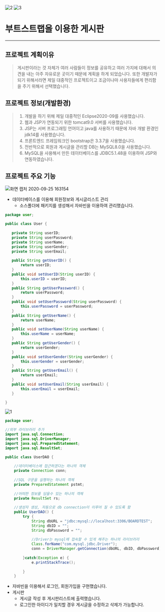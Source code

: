 ![2](https://user-images.githubusercontent.com/63631952/94245674-8fe9f900-ff55-11ea-94b8-0fd04324eec0.png)
![3](https://user-images.githubusercontent.com/63631952/94245718-a42df600-ff55-11ea-852e-53c486e57204.png)

# 부트스트랩을 이용한 게시판
----------------------------

## 프로젝트 계획이유
> 게시판이라는 것 자체가 여러 사람들이 정보를 공유하고 여러 가지에 대해서 의견을 내는 아주 자유로운 곳이기 때문에 계획을 하게 되었습니다.
> 또한 개발자가 되기 위해서라면 제일 대중적인 프로젝트이고 조금이나마 사용자들에게 편리함을 주기 위해서 선택했습니다.

## 프로젝트 정보(개발환경)
> 1. 개발을 하기 위해 제일 대중적인 Eclipse2020-09를 사용했습니다.
> 2. 웹과 JSP가 연동되기 위한 tomcat9.0 서버를 사용했습니다.
> 3. JSP는 서버 프로그래밍 언어이고 java를 사용하기 때문에 자바 개발 환경인 jdk14를 사용했습니다.
> 4. 프론트엔드 프레임워크인 bootstrap은 3.3.7을 사용했습니다.
> 5. 전반적으로 회원과 게시글을 관리할 DB는 MySQL8.0을 사용했습니다.
> 6. MySQL을 사용해서 만든 데이터베이스를 JDBC5.1.48을 이용하여 JSP와 연동하였습니다.

## 프로젝트 주요 기능
![화면 캡처 2020-09-25 163154](https://user-images.githubusercontent.com/63631952/94245068-b3f90a80-ff54-11ea-8bf6-318f3ebd1593.png)

- 데이터베이스를 이용해 회원정보와 게시글리스트 관리
  - 소스폴더에 패키지를 생성해서 자바빈을 이용하여 관리했습니다.
 ``` JAVA
 package user;

public class User {
	
	private String userID;
	private String userPassword;
	private String userName;
	private String userGender;
	private String userEmail;
	
	public String getUserID() {
		return userID;
	}
	public void setUserID(String userID) {
		this.userID = userID;
	}
	public String getUserPassword() {
		return userPassword;
	}
	public void setUserPassword(String userPassword) {
		this.userPassword = userPassword;
	}
	public String getUserName() {
		return userName;
	}
	public void setUserName(String userName) {
		this.userName = userName;
	}
	public String getUserGender() {
		return userGender;
	}
	public void setUserGender(String userGender) {
		this.userGender = userGender;
	}
	public String getUserEmail() {
		return userEmail;
	}
	public void setUserEmail(String userEmail) {
		this.userEmail = userEmail;
	}

}
```
![1](https://user-images.githubusercontent.com/63631952/94245412-2b2e9e80-ff55-11ea-8339-d01ca0fd906c.png)

``` JAVA
package user;

//외부 라이브러리 추가
import java.sql.Connection;
import java.sql.DriverManager;
import java.sql.PreparedStatement;
import java.sql.ResultSet;

public class UserDAO {
	
	//데이터베이스에 접근하겠다는 하나의 객체
	private Connection conn;
	
	//SQL 구문을 실행하는 하나의 객체
	private PreparedStatement pstmt;
	
	//어떠한 정보를 담을수 있는 하나의 객체
	private ResultSet rs;
	
	//생성자 생성, 자동으로 db connection이 이루어 질 수 있도록 함
	public UserDAO() {
		try {
			String dbURL = "jdbc:mysql://localhost:3306/BOARDTEST";
			String dbID = "";
			String dbPassword = "";
			
			//Driver는 mysql에 접속할 수 있게 해주는 하나의 라이브러리
			Class.forName("com.mysql.jdbc.Driver");
			conn = DriverManager.getConnection(dbURL, dbID, dbPassword);
			
		}catch(Exception e) {
			e.printStackTrace();
			
		}
	}
```
- 자바빈을 이용해서 로그인, 회원가입을 구현했습니다.
- 게시판
  - 게시글 작성 후 게시판리스트에 출력했습니다.
  - 로그인한 아이디가 일치할 경우 게시글을 수정하고 삭제가 가능합니다.
